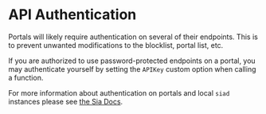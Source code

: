 # API Authentication

Portals will likely require authentication on several of their endpoints. This
is to prevent unwanted modifications to the blocklist, portal list, etc.

If you are authorized to use password-protected endpoints on a portal, you may
authenticate yourself by setting the `APIKey` custom option when calling a
function.

For more information about authentication on portals and local `siad` instances
please see [the Sia Docs](https://sia.tech/docs/#authentication).
